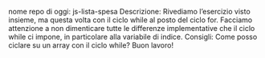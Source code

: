 nome repo di oggi: js-lista-spesa
Descrizione: Rivediamo l’esercizio visto insieme, ma questa volta con il ciclo while al posto del ciclo for. Facciamo attenzione a non dimenticare tutte le differenze implementative che il ciclo while ci impone, in particolare alla variabile di indice.
Consigli: Come posso ciclare su un array con il ciclo while?
Buon lavoro!